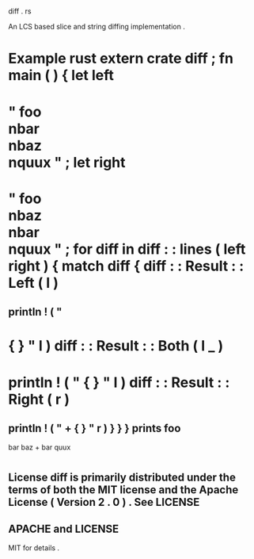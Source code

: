 #
diff
.
rs
>
An
LCS
based
slice
and
string
diffing
implementation
.
#
#
Example
rust
extern
crate
diff
;
fn
main
(
)
{
let
left
=
"
foo
\
nbar
\
nbaz
\
nquux
"
;
let
right
=
"
foo
\
nbaz
\
nbar
\
nquux
"
;
for
diff
in
diff
:
:
lines
(
left
right
)
{
match
diff
{
diff
:
:
Result
:
:
Left
(
l
)
=
>
println
!
(
"
-
{
}
"
l
)
diff
:
:
Result
:
:
Both
(
l
_
)
=
>
println
!
(
"
{
}
"
l
)
diff
:
:
Result
:
:
Right
(
r
)
=
>
println
!
(
"
+
{
}
"
r
)
}
}
}
prints
foo
-
bar
baz
+
bar
quux
#
#
License
diff
is
primarily
distributed
under
the
terms
of
both
the
MIT
license
and
the
Apache
License
(
Version
2
.
0
)
.
See
LICENSE
-
APACHE
and
LICENSE
-
MIT
for
details
.
